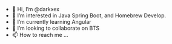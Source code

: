 - 👋 Hi, I’m @darkxex
- 👀 I’m interested in Java Spring Boot, and Homebrew Develop.
- 🌱 I’m currently learning Angular
- 💞️ I’m looking to collaborate on BTS
- 📫 How to reach me ...

<!---
darkxex/darkxex is a ✨ special ✨ repository because its `README.md` (this file) appears on your GitHub profile.
You can click the Preview link to take a look at your changes.
--->
